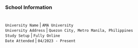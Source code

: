 ### School Information
#

`University Name` | `AMA University` <br />
`University Address` | `Quezon City, Metro Manila, Philippines` <br />
`Study Setup` | `Fully Online` <br />
`Date Attended` | `04/2023 - Present` <br />
